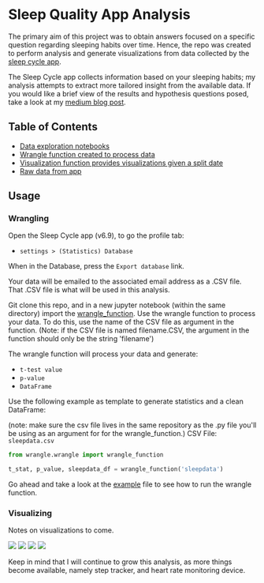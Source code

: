 # Sleep Quality App Analysis

The primary aim of this project was to obtain answers focused on a specific question regarding sleeping habits over time.  Hence, the repo was created to perform analysis and generate visualizations from data collected by the [sleep cycle app](https://www.sleepcycle.com).

The Sleep Cycle app collects information based on your sleeping habits; my analysis attempts to extract more tailored insight from the available data.  If you would like a brief view of the results and hypothesis questions posed, take a look at my [medium blog post](https://medium.com/@mydata/my-sleeping-habits-over-the-past-year-90d08aa36a46).

## Table of Contents
- [Data exploration notebooks](https://github.com/AVData/SleepQuality_app_analysis/tree/master/exploratory)
- [Wrangle function created to process data](https://github.com/AVData/SleepQuality_app_analysis/tree/master/wrangle)
- [Visualization function provides visualizations given a split date](https://github.com/AVData/SleepQuality_app_analysis/tree/master/visualizations)
- [Raw data from app](https://github.com/AVData/SleepQuality_app_analysis/tree/master/raw_data)

## Usage

### Wrangling

Open the Sleep Cycle app (v6.9), to go the profile tab:
- `settings > (Statistics) Database`

When in the Database, press the `Export database` link.

Your data will be emailed to the associated email address as a .CSV file.  That .CSV file is what will be used in this analysis.

Git clone this repo, and in a new jupyter notebook (within the same directory) import the [wrangle_function](https://github.com/AVData/SleepQuality_app_analysis/tree/master/wrangle).  Use the wrangle function to process your data.  To do this, use the name of the CSV file as argument in the function.  (Note: if the CSV file is named filename.CSV, the argument in the function should only be the string 'filename')

The wrangle function will process your data and generate:
- `t-test value`
- `p-value`
- `DataFrame`

Use the following example as template to generate statistics and a clean DataFrame:

(note: make sure the csv file lives in the same repository as the .py file you'll be using as an argument for for the wrangle_function.)
CSV File: `sleepdata.csv`

```python
from wrangle.wrangle import wrangle_function

t_stat, p_value, sleepdata_df = wrangle_function('sleepdata')
```

Go ahead and take a look at the [example](https://github.com/AVData/SleepQuality_app_analysis/blob/master/example.py) file to see how to run the wrangle function.


### Visualizing

Notes on visualizations to come.

![](https://github.com/AVData/SleepQuality_app_analysis/blob/master/visualizations/pop_sleep_qs_dist.png?raw=true)
![](https://github.com/AVData/SleepQuality_app_analysis/blob/master/visualizations/pop_time_in_bed_dist.png?raw=true)
![](https://github.com/AVData/SleepQuality_app_analysis/blob/master/visualizations/pop_qs_wkdy.png?raw=true)
![](https://github.com/AVData/SleepQuality_app_analysis/blob/master/visualizations/pop_t_to_b_wkdy.png?raw=true)

Keep in mind that I will continue to grow this analysis, as more things become available, namely step tracker, and heart rate monitoring device.
